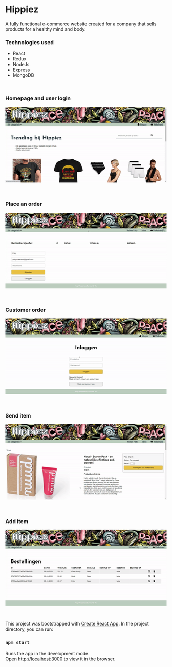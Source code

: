 # Hippiez
A fully functional e-commerce website created for a company that sells products for a healthy mind and body. 

### Technologies used
* React
* Redux
* NodeJs
* Express
* MongoDB

<br/>

### Homepage and user login

![](homepage.gif)

<br/>

### Place an order

![](bestelling-plaatsen.gif)

<br/>

### Customer order

![](klant-order.gif)

<br/>

### Send item

![](product-beoordelen.gif)

<br/>

### Add item

![](product-toevoegen.gif)


<br/>

This project was bootstrapped with [Create React App](https://github.com/facebook/create-react-app).
In the project directory, you can run:

### `npm start`

Runs the app in the development mode.<br />
Open [http://localhost:3000](http://localhost:3000) to view it in the browser.